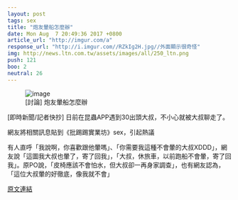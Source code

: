 ```yaml
---
layout: post
tags: sex
title: "炮友暈船怎麼辦"
date: Mon Aug  7 20:49:36 2017 +0800
article_url: "http://imgur.com/a"
response_url: "http://i.imgur.com//RZkIg2H.jpg//外面顯示很奇怪"
img: http://news.ltn.com.tw/assets/images/all/250_ltn.png
push: 121
boo: 2
neutral: 26
---
```


<figure>
<img src="http://news.ltn.com.tw/assets/images/all/250_ltn.png" alt="image">
<figcaption>
[討論] 炮友暈船怎麼辦
</figcaption>
</figure>



[即時新聞/記者快抄] 日前在昆蟲APP遇到30出頭大叔，不小心就被大叔聊走了。

網友將相關訊息貼到《批踢踢實業坊》sex，引起熱議

有人直呼「我說啊，你喜歡跟他暈嗎」、「你需要我這種不會暈的大叔XDDD」，網友說「這圖我大叔也暈了，寄了回我」，「大叔，休旅車，以前跑船不會暈，寄了回我」。原PO說，「皮椅應該不會怕水，但大叔卻一再身家調查」，也有網友認為，「這位大叔暈的好徹底，像我就不會」

<a href = "https://www.ptt.cc/bbs/sex/M.1502110179.A.646.html">原文連結</a>

